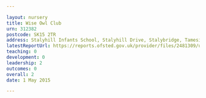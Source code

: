 ```yaml
---

layout: nursery
title: Wise Owl Club
urn: 312382
postcode: SK15 2TR
address: Stalyhill Infants School, Stalyhill Drive, Stalybridge, Tameside, SK15 2TR
latestReportUrl: https://reports.ofsted.gov.uk/provider/files/2481309/urn/312382.pdf
teaching: 0
development: 0
leadership: 2
outcomes: 0
overall: 2
date: 1 May 2015

---
```

